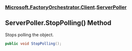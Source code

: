 ### [Microsoft.FactoryOrchestrator.Client](Microsoft_FactoryOrchestrator_Client.md 'Microsoft.FactoryOrchestrator.Client').[ServerPoller](Microsoft_FactoryOrchestrator_Client_ServerPoller.md 'Microsoft.FactoryOrchestrator.Client.ServerPoller')
## ServerPoller.StopPolling() Method
Stops polling the object.  
```csharp
public void StopPolling();
```
